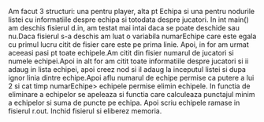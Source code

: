 Am facut 3 structuri: una pentru player, alta pt Echipa si una pentru nodurile listei cu informatiile despre echipa si totodata despre jucatori.
In int main() am deschis fisierul d.in, am testat mai intai daca se poate deschide sau nu.Daca fisierul s-a deschis am luat o variabila numarEchipe 
care este egala cu primul lucru citit de fisier care este pe prima linie. Apoi, in for am urmat aceeasi pasi pt toate echipele.Am citit din fisier 
numarul de jucatori si numele echipei.Apoi in alt for am citit toate informatiile despre jucatori si ii adaug in lista echipei, apoi creez nod si il
adaug la inceputul listei si dupa ignor linia dintre echipe.Apoi aflu numarul de echipe permise ca putere a lui 2 si cat timp numarEchipe> echipele 
permise elimin echipele. In functia de eliminare a echipelor se apeleaza si functia care calculeaza punctajul minim a echipelor si suma de puncte pe echipa.
Apoi scriu echipele ramase in fisierul r.out.
Inchid fisierul si eliberez memoria.

